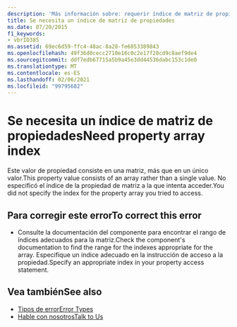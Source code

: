 ```yaml
---
description: 'Más información sobre: requerir índice de matriz de propiedades'
title: Se necesita un índice de matriz de propiedades
ms.date: 07/20/2015
f1_keywords:
- vbrID385
ms.assetid: 69ec6d59-ffc4-48ac-8a28-fe6853389843
ms.openlocfilehash: 49f36d0cecc2710e16c0c2e17f28cd9c8aef9de4
ms.sourcegitcommit: ddf7edb67715a5b9a45e3dd44536dabc153c1de0
ms.translationtype: MT
ms.contentlocale: es-ES
ms.lasthandoff: 02/06/2021
ms.locfileid: "99795682"
---
```

# <a name="need-property-array-index"></a><span data-ttu-id="a2327-103">Se necesita un índice de matriz de propiedades</span><span class="sxs-lookup"><span data-stu-id="a2327-103">Need property array index</span></span>

<span data-ttu-id="a2327-104">Este valor de propiedad consiste en una matriz, más que en un único valor.</span><span class="sxs-lookup"><span data-stu-id="a2327-104">This property value consists of an array rather than a single value.</span></span> <span data-ttu-id="a2327-105">No especificó el índice de la propiedad de matriz a la que intenta acceder.</span><span class="sxs-lookup"><span data-stu-id="a2327-105">You did not specify the index for the property array you tried to access.</span></span>  
  
## <a name="to-correct-this-error"></a><span data-ttu-id="a2327-106">Para corregir este error</span><span class="sxs-lookup"><span data-stu-id="a2327-106">To correct this error</span></span>  
  
- <span data-ttu-id="a2327-107">Consulte la documentación del componente para encontrar el rango de índices adecuados para la matriz.</span><span class="sxs-lookup"><span data-stu-id="a2327-107">Check the component's documentation to find the range for the indexes appropriate for the array.</span></span> <span data-ttu-id="a2327-108">Especifique un índice adecuado en la instrucción de acceso a la propiedad.</span><span class="sxs-lookup"><span data-stu-id="a2327-108">Specify an appropriate index in your property access statement.</span></span>  
  
## <a name="see-also"></a><span data-ttu-id="a2327-109">Vea también</span><span class="sxs-lookup"><span data-stu-id="a2327-109">See also</span></span>

- [<span data-ttu-id="a2327-110">Tipos de error</span><span class="sxs-lookup"><span data-stu-id="a2327-110">Error Types</span></span>](../../programming-guide/language-features/error-types.md)
- [<span data-ttu-id="a2327-111">Hable con nosotros</span><span class="sxs-lookup"><span data-stu-id="a2327-111">Talk to Us</span></span>](/visualstudio/ide/feedback-options)
